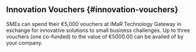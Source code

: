 ## Innovation Vouchers {#innovation-vouchers}

SMEs can spend their €5,000 vouchers at IMaR Technology Gateway in exchange for innovative solutions to small business challenges. Up to three vouchers (one co-funded) to the value of €5000.00 can be availed of by your company.